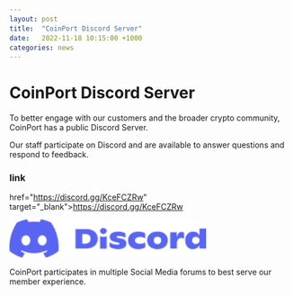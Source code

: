 ```yaml
---
layout: post
title:  "CoinPort Discord Server"
date:   2022-11-18 10:15:00 +1000
categories: news
---
```

# CoinPort Discord Server

To better engage with our customers and the broader crypto community, CoinPort has a public Discord Server.

Our staff participate on Discord and are available to answer questions and respond to feedback.

### link
href="https://discord.gg/KceFCZRw" target="_blank">https://discord.gg/KceFCZRw
<div class="centerImage"><img src="images/Discord.png" alt="Discord" class="center" width="350px"></div>

CoinPort participates in multiple Social Media forums to best serve our member experience.
